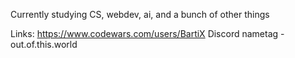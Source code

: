 Currently studying CS, webdev, ai, and a bunch of other things

Links:
https://www.codewars.com/users/BartiX
Discord nametag - out.of.this.world
<!---
BartiX8530/BartiX8530 is a ✨ special ✨ repository because its `README.md` (this file) appears on your GitHub profile.
You can click the Preview link to take a look at your changes.
--->
